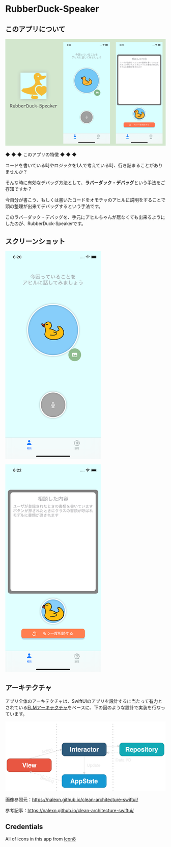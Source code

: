 # RubberDuck-Speaker



## このアプリについて

![AppImage](./assets/demo_0.png)



◆ ◆ ◆ このアプリの特徴 ◆ ◆ ◆

コードを書いている時やロジックを1人で考えている時、行き詰まることがありませんか？

そんな時に有効なデバッグ方法として、**ラバーダック・デバッグ**という手法をご存知ですか？

今自分が書こう、もしくは書いたコードをオモチャのアヒルに説明をすることで頭の整理が出来てデバッグするという手法です。

このラバーダック・デバッグを、手元にアヒルちゃんが居なくても出来るようにしたのが、RubberDuck-Speakerです。



## スクリーンショット

![](./assets/demo_1.png)



![](./assets/demo_2.png)



## アーキテクチャ

アプリ全体のアーキテクチャは、SwiftUIのアプリを設計するに当たって有力とされている[ELMアーキテクチャ](https://guide.elm-lang.org/architecture/)をベースに、下の図のような設計で実装を行なっています。



![architecture](https://github.com/nalexn/blob_files/blob/master/images/swiftui_arc_001_d.png?raw=true)



画像参照元：https://nalexn.github.io/clean-architecture-swiftui/



参考記事：https://nalexn.github.io/clean-architecture-swiftui/



## Credentials

All of icons in this app from [Icon8](https://icons8.com/)